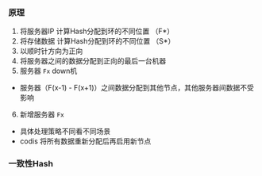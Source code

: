 ### 原理

1. 将服务器IP 计算Hash分配到环的不同位置 （F*）
2. 将存储数据 计算Hash分配到环的不同位置 （S*）
3. 以顺时针方向为正向
4. 将服务器之间的数据分配到正向的最后一台机器
5. 服务器 `Fx` down机
- 服务器（F(x-1) - F(x+1)）之间数据分配到其他节点，其他服务器间数据不受影响
6. 新增服务器 `Fx`
- 具体处理策略不同看不同场景
- codis 将所有数据重新分配后再启用新节点


### 一致性Hash



